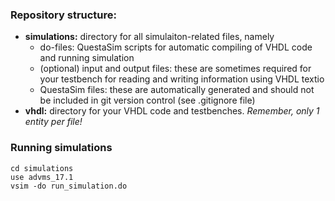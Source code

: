 ### Repository structure:

- __simulations:__ directory for all simulaiton-related files, namely
    - do-files: QuestaSim scripts for automatic compiling of VHDL code and
      running simulation 
    - (optional) input and output files: these are sometimes required for
      your testbench for reading and writing information using VHDL textio 
    - QuestaSim files: these are automatically generated and should not be
      included in git version control (see .gitignore file)
- __vhdl:__ directory for your VHDL code and testbenches. _Remember, only 1 entity per file!_


### Running simulations

```
cd simulations
use advms_17.1
vsim -do run_simulation.do
```

